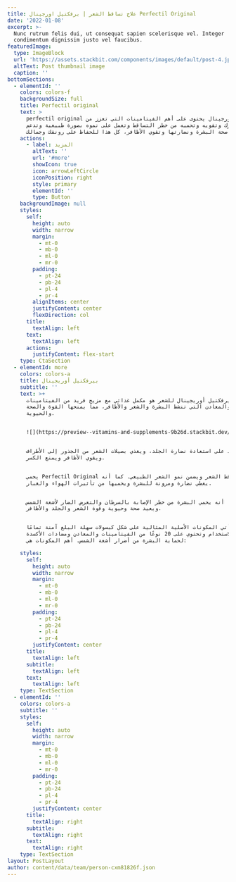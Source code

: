 ```yaml
---
title: علاج تساقط الشعر | برفكتيل اورجينال Perfectil Original
date: '2022-01-08'
excerpt: >-
  Nunc rutrum felis dui, ut consequat sapien scelerisque vel. Integer
  condimentum dignissim justo vel faucibus.
featuredImage:
  type: ImageBlock
  url: 'https://assets.stackbit.com/components/images/default/post-4.jpeg'
  altText: Post thumbnail image
  caption: ''
bottomSections:
  - elementId: ''
    colors: colors-f
    backgroundSize: full
    title: Perfectil original
    text: >
      perfectil original برفكتيل اورجينال يحتوى على أهم الفيتامينات التي تعزز من
      صحة شعرك وتقويه وتحميه من خطر التساقط وتعمل على نموه بصورة طبيعية وتدعم
      صحة البشرة ونضارتها وتقوي الأظافر، كل هذا للحفاظ على رونقك وجمالك.
    actions:
      - label: المزيد
        altText: ''
        url: '#more'
        showIcon: true
        icon: arrowLeftCircle
        iconPosition: right
        style: primary
        elementId: ''
        type: Button
    backgroundImage: null
    styles:
      self:
        height: auto
        width: narrow
        margin:
          - mt-0
          - mb-0
          - ml-0
          - mr-0
        padding:
          - pt-24
          - pb-24
          - pl-4
          - pr-4
        alignItems: center
        justifyContent: center
        flexDirection: col
      title:
        textAlign: left
      text:
        textAlign: left
      actions:
        justifyContent: flex-start
    type: CtaSection
  - elementId: more
    colors: colors-a
    title: بيرفكتيل أوريجينال
    subtitle: ''
    text: >+
      بيرفكتيل أوريجينال للشعر هو مكمل غذائي مع مزيج فريد من الفيتامينات
      والمعادن التي تنشط البشرة والشعر والأظافر، مما يمنحها القوة والصحة
      والحيوية.


      ![](https://preview--vitamins-and-supplements-9b26d.stackbit.dev/images/perfectil-original.jpg)


      يساعد على استعادة نضارة الجلد، ويغذي بصيلات الشعر من الجذور إلى الأطراف،
      ويقوي الأظافر ويمنع الكسر.


      يحمي Perfectil Original من تساقط الشعر ويضمن نمو الشعر الطبيعي. كما أنه
      يعطي نضارة ومرونة للبشرة ويحميها من تأثيرات الهواء والغبار.


      كما أنه يحمي البشرة من خطر الإصابة بالسرطان والتعرض الضار لأشعة الشمس،
      ويعيد صحة وحيوية وقوة الشعر والجلد والأظافر.


      تأتي المكونات الأصلية المثالية على شكل كبسولات سهلة البلع آمنة تمامًا
      للاستخدام وتحتوي على 20 نوعًا من الفيتامينات والمعادن ومضادات الأكسدة
      لحماية البشرة من أضرار أشعة الشمس. أهم المكونات هي:

    styles:
      self:
        height: auto
        width: narrow
        margin:
          - mt-0
          - mb-0
          - ml-0
          - mr-0
        padding:
          - pt-24
          - pb-24
          - pl-4
          - pr-4
        justifyContent: center
      title:
        textAlign: left
      subtitle:
        textAlign: left
      text:
        textAlign: left
    type: TextSection
  - elementId: ''
    colors: colors-a
    subtitle: ''
    styles:
      self:
        height: auto
        width: narrow
        margin:
          - mt-0
          - mb-0
          - ml-0
          - mr-0
        padding:
          - pt-24
          - pb-24
          - pl-4
          - pr-4
        justifyContent: center
      title:
        textAlign: right
      subtitle:
        textAlign: right
      text:
        textAlign: right
    type: TextSection
layout: PostLayout
author: content/data/team/person-cxm81826f.json
---
```

